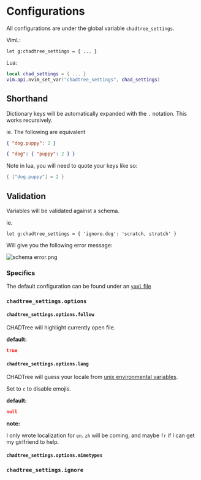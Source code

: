 # Configurations

All configurations are under the global variable `chadtree_settings`.

VimL:

```vim
let g:chadtree_settings = { ... }
```

Lua:

```lua
local chad_settings = { ... }
vim.api.nvim_set_var("chadtree_settings", chad_settings)
```

## Shorthand

Dictionary keys will be automatically expanded with the `.` notation. This works recursively.

ie. The following are equivalent

```json
{ "dog.puppy": 2 }
```

```json
{ "dog": { "puppy": 2 } }
```

Note in lua, you will need to quote your keys like so:

```lua
{ ["dog.puppy"] = 2 }
```

## Validation

Variables will be validated against a schema.

ie.

```vim
let g:chadtree_settings = { 'ignore.dog': 'scratch, stratch' }
```

Will give you the following error message:

![schema error.png](https://raw.githubusercontent.com/ms-jpq/chadtree/chad/preview/schema_error.png)

### Specifics

The default configuration can be found under an [`yaml` file](https://github.com/ms-jpq/chadtree/blob/chad/config/defaults.yml)

### `chadtree_settings.options`

#### `chadtree_settings.options.follow`

CHADTree will highlight currently open file.

**default:**

```json
true
```

#### `chadtree_settings.options.lang`

CHADTree will guess your locale from [unix environmental variables](https://pubs.opengroup.org/onlinepubs/7908799/xbd/envvar.html).

Set to `c` to disable emojis.

**default:**

```json
null
```

**note:**

I only wrote localization for `en`. `zh` will be coming, and maybe `fr` if I can get my girlfriend to help.

#### `chadtree_settings.options.mimetypes`


### `chadtree_settings.ignore`

